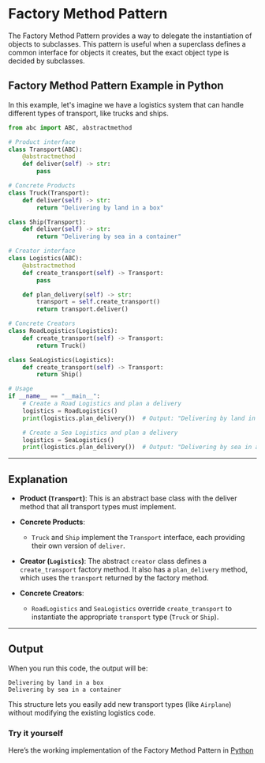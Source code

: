 
# Factory Method Pattern

The Factory Method Pattern provides a way to delegate the instantiation of objects to subclasses. This pattern is useful when a superclass defines a common interface for objects it creates, but the exact object type is decided by subclasses.

## Factory Method Pattern Example in Python

In this example, let's imagine we have a logistics system that can handle different types of transport, like trucks and ships.
 
```python
from abc import ABC, abstractmethod

# Product interface
class Transport(ABC):
    @abstractmethod
    def deliver(self) -> str:
        pass

# Concrete Products
class Truck(Transport):
    def deliver(self) -> str:
        return "Delivering by land in a box"

class Ship(Transport):
    def deliver(self) -> str:
        return "Delivering by sea in a container"

# Creator interface
class Logistics(ABC):
    @abstractmethod
    def create_transport(self) -> Transport:
        pass

    def plan_delivery(self) -> str:
        transport = self.create_transport()
        return transport.deliver()

# Concrete Creators
class RoadLogistics(Logistics):
    def create_transport(self) -> Transport:
        return Truck()

class SeaLogistics(Logistics):
    def create_transport(self) -> Transport:
        return Ship()

# Usage
if __name__ == "__main__":
    # Create a Road Logistics and plan a delivery
    logistics = RoadLogistics()
    print(logistics.plan_delivery())  # Output: "Delivering by land in a box"

    # Create a Sea Logistics and plan a delivery
    logistics = SeaLogistics()
    print(logistics.plan_delivery())  # Output: "Delivering by sea in a container"
```

---

## Explanation

- **Product (`Transport`)**: This is an abstract base class with the deliver method that all transport types must implement.
  
- **Concrete Products**: 
  - `Truck` and `Ship` implement the `Transport` interface, each providing their own version of `deliver`.

- **Creator (`Logistics`)**: The abstract `creator` class defines a `create_transport` factory method. It also has a `plan_delivery` method, which uses the `transport` returned by the factory method.

- **Concrete Creators**: 
  - `RoadLogistics` and `SeaLogistics` override `create_transport` to instantiate the appropriate `transport` type (`Truck` or `Ship`).

---

## Output

When you run this code, the output will be:

```
Delivering by land in a box
Delivering by sea in a container
```

This structure lets you easily add new transport types (like `Airplane`) without modifying the existing logistics code.

### Try it yourself

Here’s the working implementation of the Factory Method Pattern in [Python](src/factory_method.py)